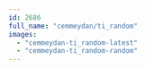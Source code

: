 ```yaml
---
id: 2686
full_name: "cemmeydan/ti_random"
images: 
  - "cemmeydan-ti_random-latest"
  - "cemmeydan-ti_random-random"
---
```

